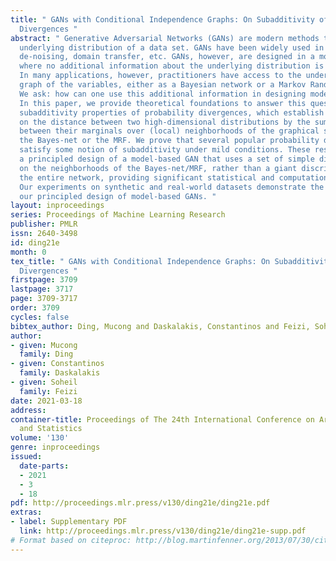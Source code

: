 ```yaml
---
title: " GANs with Conditional Independence Graphs: On Subadditivity of Probability
  Divergences "
abstract: " Generative Adversarial Networks (GANs) are modern methods to learn the
  underlying distribution of a data set. GANs have been widely used in sample synthesis,
  de-noising, domain transfer, etc. GANs, however, are designed in a model-free fashion
  where no additional information about the underlying distribution is available.
  In many applications, however, practitioners have access to the underlying independence
  graph of the variables, either as a Bayesian network or a Markov Random Field (MRF).
  We ask: how can one use this additional information in designing model-based GANs?
  In this paper, we provide theoretical foundations to answer this question by studying
  subadditivity properties of probability divergences, which establish upper bounds
  on the distance between two high-dimensional distributions by the sum of distances
  between their marginals over (local) neighborhoods of the graphical structure of
  the Bayes-net or the MRF. We prove that several popular probability divergences
  satisfy some notion of subadditivity under mild conditions. These results lead to
  a principled design of a model-based GAN that uses a set of simple discriminators
  on the neighborhoods of the Bayes-net/MRF, rather than a giant discriminator on
  the entire network, providing significant statistical and computational benefits.
  Our experiments on synthetic and real-world datasets demonstrate the benefits of
  our principled design of model-based GANs. "
layout: inproceedings
series: Proceedings of Machine Learning Research
publisher: PMLR
issn: 2640-3498
id: ding21e
month: 0
tex_title: " GANs with Conditional Independence Graphs: On Subadditivity of Probability
  Divergences "
firstpage: 3709
lastpage: 3717
page: 3709-3717
order: 3709
cycles: false
bibtex_author: Ding, Mucong and Daskalakis, Constantinos and Feizi, Soheil
author:
- given: Mucong
  family: Ding
- given: Constantinos
  family: Daskalakis
- given: Soheil
  family: Feizi
date: 2021-03-18
address:
container-title: Proceedings of The 24th International Conference on Artificial Intelligence
  and Statistics
volume: '130'
genre: inproceedings
issued:
  date-parts:
  - 2021
  - 3
  - 18
pdf: http://proceedings.mlr.press/v130/ding21e/ding21e.pdf
extras:
- label: Supplementary PDF
  link: http://proceedings.mlr.press/v130/ding21e/ding21e-supp.pdf
# Format based on citeproc: http://blog.martinfenner.org/2013/07/30/citeproc-yaml-for-bibliographies/
---
```

